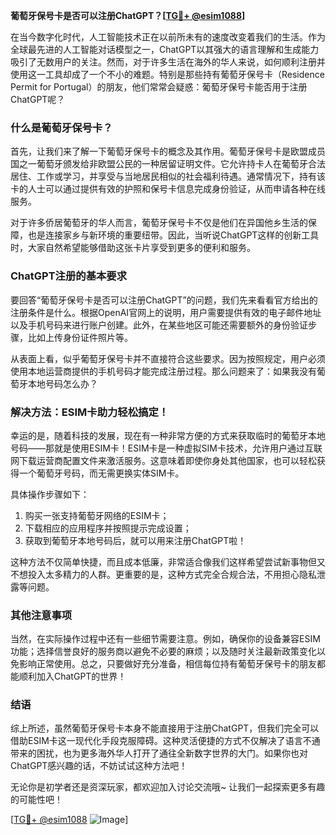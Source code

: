 **葡萄牙保号卡是否可以注册ChatGPT？[[TG💪+ @esim1088](https://t.me/s/esim1088)]**

在当今数字化时代，人工智能技术正在以前所未有的速度改变着我们的生活。作为全球最先进的人工智能对话模型之一，ChatGPT以其强大的语言理解和生成能力吸引了无数用户的关注。然而，对于许多生活在海外的华人来说，如何顺利注册并使用这一工具却成了一个不小的难题。特别是那些持有葡萄牙保号卡（Residence Permit for Portugal）的朋友，他们常常会疑惑：葡萄牙保号卡能否用于注册ChatGPT呢？

### **什么是葡萄牙保号卡？**

首先，让我们来了解一下葡萄牙保号卡的概念及其作用。葡萄牙保号卡是欧盟成员国之一葡萄牙颁发给非欧盟公民的一种居留证明文件。它允许持卡人在葡萄牙合法居住、工作或学习，并享受与当地居民相似的社会福利待遇。通常情况下，持有该卡的人士可以通过提供有效的护照和保号卡信息完成身份验证，从而申请各种在线服务。

对于许多侨居葡萄牙的华人而言，葡萄牙保号卡不仅是他们在异国他乡生活的保障，也是连接家乡与新环境的重要纽带。因此，当听说ChatGPT这样的创新工具时，大家自然希望能够借助这张卡片享受到更多的便利和服务。

### **ChatGPT注册的基本要求**

要回答“葡萄牙保号卡是否可以注册ChatGPT”的问题，我们先来看看官方给出的注册条件是什么。根据OpenAI官网上的说明，用户需要提供有效的电子邮件地址以及手机号码来进行账户创建。此外，在某些地区可能还需要额外的身份验证步骤，比如上传身份证件照片等。

从表面上看，似乎葡萄牙保号卡并不直接符合这些要求。因为按照规定，用户必须使用本地运营商提供的手机号码才能完成注册过程。那么问题来了：如果我没有葡萄牙本地号码怎么办？

### **解决方法：ESIM卡助力轻松搞定！**

幸运的是，随着科技的发展，现在有一种非常方便的方式来获取临时的葡萄牙本地号码——那就是使用ESIM卡！ESIM卡是一种虚拟SIM卡技术，允许用户通过互联网下载运营商配置文件来激活服务。这意味着即使你身处其他国家，也可以轻松获得一个葡萄牙号码，而无需更换实体SIM卡。

具体操作步骤如下：
1. 购买一张支持葡萄牙网络的ESIM卡；
2. 下载相应的应用程序并按照提示完成设置；
3. 获取到葡萄牙本地号码后，就可以用来注册ChatGPT啦！

这种方法不仅简单快捷，而且成本低廉，非常适合像我们这样希望尝试新事物但又不想投入太多精力的人群。更重要的是，这种方式完全合规合法，不用担心隐私泄露等问题。

### **其他注意事项**

当然，在实际操作过程中还有一些细节需要注意。例如，确保你的设备兼容ESIM功能；选择信誉良好的服务商以避免不必要的麻烦；以及随时关注最新政策变化以免影响正常使用。总之，只要做好充分准备，相信每位持有葡萄牙保号卡的朋友都能顺利加入ChatGPT的世界！

### **结语**

综上所述，虽然葡萄牙保号卡本身不能直接用于注册ChatGPT，但我们完全可以借助ESIM卡这一现代化手段克服障碍。这种灵活便捷的方式不仅解决了语言不通带来的困扰，也为更多海外华人打开了通往全新数字世界的大门。如果你也对ChatGPT感兴趣的话，不妨试试这种方法吧！

无论你是初学者还是资深玩家，都欢迎加入讨论交流哦~ 让我们一起探索更多有趣的可能性吧！

[[TG💪+ @esim1088](https://t.me/s/esim1088) ![Image](https://i.postimg.cc/4NQfJmqS/Snipaste-2025-05-13-00-14-12.png)]